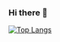 ### Hi there 👋

[![Top Langs](https://github-readme-stats.vercel.app/api/top-langs/?username=audreybelhoste&layout=compact)](https://github.com/anuraghazra/github-readme-stats)
